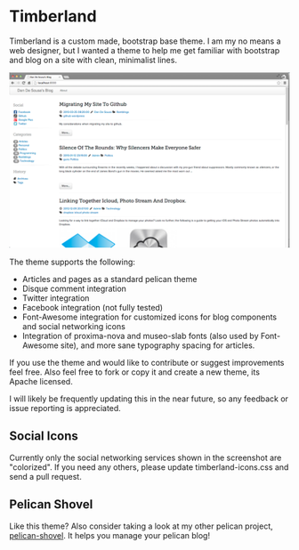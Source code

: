 Timberland
==================

Timberland is a custom made, bootstrap base theme. I am my no means a web designer, but I wanted a theme to help me get familiar with bootstrap and blog on a site with clean, minimalist lines.

![](screenshot.png)

The theme supports the following:

  * Articles and pages as a standard pelican theme
  * Disque comment integration
  * Twitter integration
  * Facebook integration (not fully tested)
  * Font-Awesome integration for customized icons for blog components and social networking icons
  * Integration of proxima-nova and museo-slab fonts (also used by Font-Awesome site), and more sane typography spacing for articles.

If you use the theme and would like to contribute or suggest improvements feel free. Also feel free to fork or copy it and create a new theme, its Apache licensed.

I will likely be frequently updating this in the near future, so any feedback or issue reporting is appreciated.

Social Icons
-------------

Currently only the social networking services shown in the screenshot are "colorized". If you need any others, please update timberland-icons.css and send a pull request.

Pelican Shovel
--------------

Like this theme? Also consider taking a look at my other pelican project, [pelican-shovel][dandesousa/pelican-shovel]. It helps you manage your pelican blog!

[dandesousa/pelican-shovel]: http://github.com/dandesousa/pelican-shovel
[screenshot]: https://github.com/dandesousa/pelican-timberland/blob/master/screenshot.png
